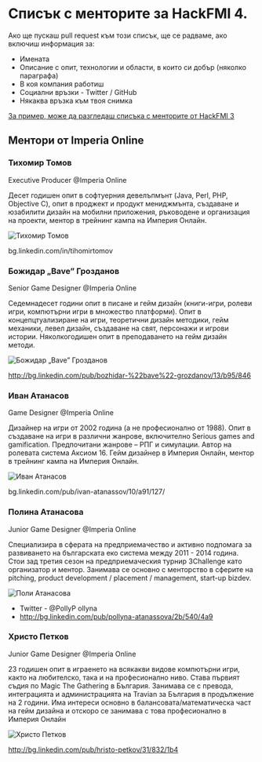 # Списък с менторите за HackFMI 4.

Ако ще пускаш pull request към този списък, ще се радваме, ако включиш информация за:

* Имената
* Описание с опит, технологии и области, в които си добър (няколко параграфа)
* В коя компания работиш
* Социални връзки - Twitter / GitHub
* Някаква връзка към твоя снимка

[За пример, може да разгледаш списъка с менторите от HackFMI 3](https://github.com/Hackfmi/Organization-Details/blob/master/mentors.md)

## Ментори от Imperia Online

### Тихомир Томов

Executive Producer @Imperia Online

Десет годишен опит в софтуерния девелъпмънт (Java, Perl, PHP, Objective C), опит в проджект и продукт мениджмънта, създаване и юзабилити дизайн на мобилни приложения, ръководене и организация на проекти, ментор в трейнинг кампа на Империя Онлайн.

![Тихомир Томов]()

bg.linkedin.com/in/tihomirtomov

### Божидар „Bave” Грозданов

Senior Game Designer @Imperia Online

Седемнадесет години опит в писане и гейм дизайн (книги-игри, ролеви игри, компютърни игри в множество платформи). Опит в концепцтуализиране на игри, теоретични дизайн методики, гейм механики, левел дизайн, създаване на свят, персонажи и игрови истории. Няколкогодишен опит в преподаването на гейм дизайн методи.

![Божидар „Bave” Грозданов]()

http://bg.linkedin.com/pub/bozhidar-%22bave%22-grozdanov/13/b95/846

### Иван Атанасов

Game Designer @Imperia Online


Дизайнер на игри от 2002 година (а не професионално от 1988). Опит в създаване на игри в различни жанрове, включително Serious games and gamification. Предпочитани жанрове – РПГ и симулации. Автор на ролевата система Аксиом 16. Гейм дизайнер в Империя Онлайн, ментор в трейнинг кампа на Империя Онлайн.

![Иван Атанасов]()

bg.linkedin.com/pub/ivan-atanassov/10/a91/127/

### Полина Атанасова

Junior Game Designer @Imperia Online


Специализира в сферата на предприемачество и активно подпомага за развиването на българската еко система между 2011 - 2014 година. Стои зад третия сезон на предприемаческия турнир 3Challenge като организатор и ментор. Занимава се основно с менторство в сферите на  pitching, product development / placement / management, start-up bizdev.

![Поли Атанасова]()

* Twitter - @PollyP ollyna
* http://bg.linkedin.com/pub/pollyna-atanassova/2b/540/4a9

### Христо Петков

Junior Game Designer @Imperia Online

23 годишен опит в играенето на всякакви видове компютърни игри, както на любителско, така и на професионално ниво. Става първият съдия по Magic The Gathering в България. Занимава се с превода, интеграцията и администрацията на Travian за България в продължение на 2 години. Има интереси основно в балансовата/математическа част на гейм дизайна и отскоро се занимава с това професионално в Империя Онлайн

![Христо Петков]()

http://bg.linkedin.com/pub/hristo-petkov/31/832/1b4
